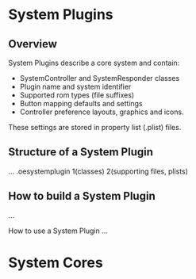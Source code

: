 # System Plugins

## Overview
System Plugins describe a core system and contain:

* SystemController and SystemResponder classes
* Plugin name and system identifier
* Supported rom types (file suffixes)
* Button mapping defaults and settings
* Controller preference layouts, graphics and icons.

These settings are stored in property list (.plist) files.

## Structure of a System Plugin
...
.oesystemplugin
1(classes)
2(supporting files, plists)

## How to build a System Plugin
...

How to use a System Plugin
...


# System Cores